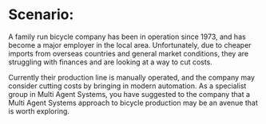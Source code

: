 # Scenario:

A family run bicycle company has been in operation since 1973, and has become a major employer in the local area. Unfortunately, due to cheaper imports from overseas countries and general market conditions, they are struggling with finances and are looking at a way to cut costs.

Currently their production line is manually operated, and the company may consider cutting costs by bringing in modern automation. As a specialist group in Multi Agent Systems, you have suggested to the company that a Multi Agent Systems approach to bicycle production may be an avenue that is worth exploring.
